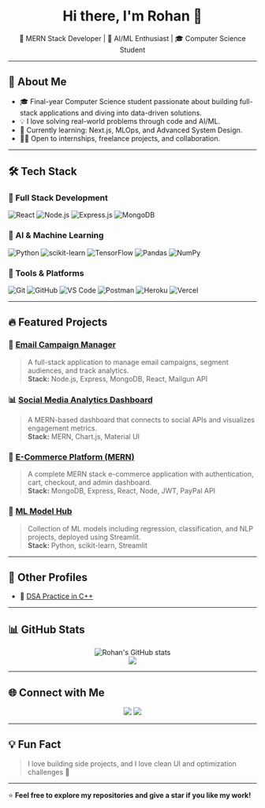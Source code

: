 <h1 align="center">Hi there, I'm Rohan 👋</h1>

<p align="center">
  🚀 MERN Stack Developer | 🤖 AI/ML Enthusiast | 🎓 Computer Science Student
</p>

---

## 💼 About Me

- 🎓 Final-year Computer Science student passionate about building full-stack applications and diving into data-driven solutions.
- 💡 I love solving real-world problems through code and AI/ML.
- 🌱 Currently learning: Next.js, MLOps, and Advanced System Design.
- 👨‍💻 Open to internships, freelance projects, and collaboration.

---

## 🛠️ Tech Stack

### 🚀 Full Stack Development
![React](https://img.shields.io/badge/-React-black?style=flat-square&logo=react)
![Node.js](https://img.shields.io/badge/-Node.js-black?style=flat-square&logo=node.js)
![Express.js](https://img.shields.io/badge/-Express.js-black?style=flat-square&logo=express)
![MongoDB](https://img.shields.io/badge/-MongoDB-black?style=flat-square&logo=mongodb)

### 🧠 AI & Machine Learning
![Python](https://img.shields.io/badge/-Python-black?style=flat-square&logo=python)
![scikit-learn](https://img.shields.io/badge/-Scikit_Learn-black?style=flat-square&logo=scikit-learn)
![TensorFlow](https://img.shields.io/badge/-TensorFlow-black?style=flat-square&logo=tensorflow)
![Pandas](https://img.shields.io/badge/-Pandas-black?style=flat-square&logo=pandas)
![NumPy](https://img.shields.io/badge/-NumPy-black?style=flat-square&logo=numpy)

### 🔧 Tools & Platforms
![Git](https://img.shields.io/badge/-Git-black?style=flat-square&logo=git)
![GitHub](https://img.shields.io/badge/-GitHub-black?style=flat-square&logo=github)
![VS Code](https://img.shields.io/badge/-VS_Code-black?style=flat-square&logo=visual-studio-code)
![Postman](https://img.shields.io/badge/-Postman-black?style=flat-square&logo=postman)
![Heroku](https://img.shields.io/badge/-Heroku-black?style=flat-square&logo=heroku)
![Vercel](https://img.shields.io/badge/-Vercel-black?style=flat-square&logo=vercel)

---

## 🔥 Featured Projects

### 📧 [Email Campaign Manager](https://github.com/morerohan0037/Email-Campaign-Manager)
> A full-stack application to manage email campaigns, segment audiences, and track analytics.  
> **Stack:** Node.js, Express, MongoDB, React, Mailgun API

### 📊 [Social Media Analytics Dashboard](https://github.com/morerohan0037/Social-Analytics)
> A MERN-based dashboard that connects to social APIs and visualizes engagement metrics.  
> **Stack:** MERN, Chart.js, Material UI

### 🛒 [E-Commerce Platform (MERN)](https://github.com/morerohan0037/E-Commerce-MERN)
> A complete MERN stack e-commerce application with authentication, cart, checkout, and admin dashboard.  
> **Stack:** MongoDB, Express, React, Node, JWT, PayPal API

### 🤖 [ML Model Hub](https://github.com/morerohan0037/ML-Model-Hub)
> Collection of ML models including regression, classification, and NLP projects, deployed using Streamlit.  
> **Stack:** Python, scikit-learn, Streamlit

---

## 📂 Other Profiles

- 🧮 [DSA Practice in C++](https://leetcode.com/u/RohanMore0037/)

---

## 📊 GitHub Stats

<p align="center">
  <img src="https://github-readme-stats.vercel.app/api?username=morerohan0037&show_icons=true&theme=radical" alt="Rohan's GitHub stats" />
  <br/>
  <img src="https://github-readme-stats.vercel.app/api/top-langs/?username=morerohan0037&layout=compact&theme=radical" />
</p>

---

## 🌐 Connect with Me

<p align="center">
  <a href="mailto:morerohan0037@gmail.com"><img src="https://img.shields.io/badge/-Email-black?style=flat-square&logo=gmail&logoColor=red"></a>
  <a href="https://www.linkedin.com/in/rohan-more-9963862ba/"><img src="https://img.shields.io/badge/-LinkedIn-black?style=flat-square&logo=linkedin"></a>
</p>

---

## 💡 Fun Fact

> I love building side projects, and I love clean UI and optimization challenges 🚀

---

⭐️ **Feel free to explore my repositories and give a star if you like my work!**
